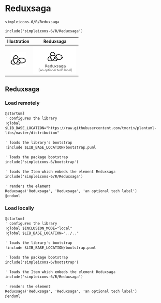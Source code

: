 # Reduxsaga


```text
simpleicons-6/R/Reduxsaga
```

```text
include('simpleicons-6/R/Reduxsaga')
```



| Illustration | Reduxsaga |
| :---: | :---: |
| ![illustration for Illustration](../../simpleicons-6/R/Reduxsaga.png) | ![illustration for Reduxsaga](../../simpleicons-6/R/Reduxsaga.Local.png) |




## Reduxsaga

### Load remotely
```plantuml
@startuml
' configures the library
!global $LIB_BASE_LOCATION="https://raw.githubusercontent.com/tmorin/plantuml-libs/master/distribution"

' loads the library's bootstrap
!include $LIB_BASE_LOCATION/bootstrap.puml

' loads the package bootstrap
include('simpleicons-6/bootstrap')

' loads the Item which embeds the element Reduxsaga
include('simpleicons-6/R/Reduxsaga')

' renders the element
Reduxsaga('Reduxsaga', 'Reduxsaga', 'an optional tech label')
@enduml
```

### Load locally
```plantuml
@startuml
' configures the library
!global $INCLUSION_MODE="local"
!global $LIB_BASE_LOCATION="../.."

' loads the library's bootstrap
!include $LIB_BASE_LOCATION/bootstrap.puml

' loads the package bootstrap
include('simpleicons-6/bootstrap')

' loads the Item which embeds the element Reduxsaga
include('simpleicons-6/R/Reduxsaga')

' renders the element
Reduxsaga('Reduxsaga', 'Reduxsaga', 'an optional tech label')
@enduml
```

